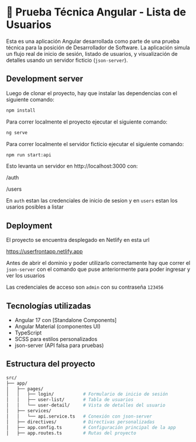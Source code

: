 # 📘 Prueba Técnica Angular - Lista de Usuarios

Esta es una aplicación Angular desarrollada como parte de una prueba técnica para la posición de Desarrollador de Software. La aplicación simula un flujo real de inicio de sesión, listado de usuarios, y visualización de detalles usando un servidor ficticio (`json-server`).

## Development server

Luego de clonar el proyecto, hay que instalar las dependencias con el siguiente comando:

```bash
npm install
```

Para correr localmente el proyecto ejecutar el siguiente comando:

```bash
ng serve
```

Para correr localmente el servidor ficticio ejecutar el siguiente comando:

```bash
npm run start:api
```

Esto levanta un servidor en http://localhost:3000 con:

/auth

/users

En `auth` estan las credenciales de inicio de sesion y en `users` estan los usarios posibles a listar 

## Deployment

El proyecto se encuentra desplegado en Netlify en esta url

https://userfrontapp.netlify.app

Antes de abrir el dominio y poder utilizarlo correctamente hay que correr el `json-server` con el comando que puse anteriormente para poder ingresar y ver los usuarios

Las credenciales de acceso son `admin` con su contraseña `123456`

## Tecnologías utilizadas

- Angular 17 con [Standalone Components]
- Angular Material (componentes UI)
- TypeScript
- SCSS para estilos personalizados
- json-server (API falsa para pruebas)

## Estructura del proyecto

```bash
src/
├── app/
│   ├── pages/
│   │   ├── login/           # Formulario de inicio de sesión
│   │   ├── user-list/       # Tabla de usuarios
│   │   └── user-detail/     # Vista de detalles del usuario
│   ├── services/
│   │   └── api.service.ts   # Conexión con json-server
│   ├── directives/          # Directivas personalizadas
│   ├── app.config.ts        # Configuración principal de la app
│   ├── app.routes.ts        # Rutas del proyecto

```
